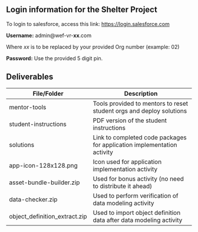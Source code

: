 ## Login information for the Shelter Project

To login to salesforce, access this link:
https://login.salesforce.com

**Username:**
admin@wef-vr-**xx**.com

Where *xx* is to be replaced by your provided Org number (example: 02)

**Password:**
Use the provided 5 digit pin.

## Deliverables

File/Folder | Description
--- | ---
mentor-tools | Tools provided to mentors to reset student orgs and deploy solutions
student-instructions | PDF version of the student instructions
solutions | Link to completed code packages for application implementation activity
app-icon-128x128.png | Icon used for application implementation activity
asset-bundle-builder.zip | Used for bonus activity (no need to distribute it ahead)
data-checker.zip | Used to perform verification of data modeling activity
object_definition_extract.zip | Used to import object definition data after data modeling activity
